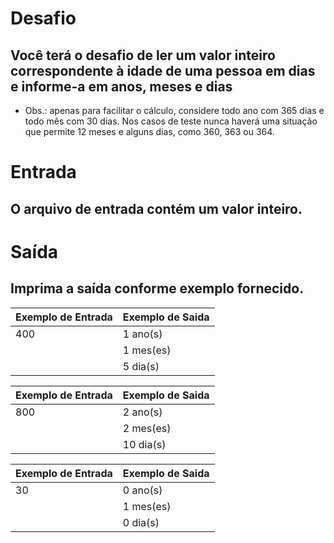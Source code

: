 # Desafio
## Você terá o desafio de ler um valor inteiro correspondente à idade de uma pessoa em dias e informe-a em anos, meses e dias

- Obs.: apenas para facilitar o cálculo, considere todo ano com 365 dias e todo mês com 30 dias. Nos casos de teste nunca haverá uma situação que permite 12 meses e alguns dias, como 360, 363 ou 364. 

# Entrada
## O arquivo de entrada contém um valor inteiro.

# Saída
## Imprima a saída conforme exemplo fornecido.

| Exemplo de Entrada  | Exemplo de Saida |
| ------------------- | ---------------- |
| 400                 | 1 ano(s)         |
|                     | 1 mes(es)        |
|                     | 5 dia(s)         |

| Exemplo de Entrada  | Exemplo de Saida |
| ------------------- | ---------------- |
| 800                 | 2 ano(s)         |
|                     | 2 mes(es)        |
|                     | 10 dia(s)        |  
 
 
| Exemplo de Entrada  | Exemplo de Saida |
| ------------------- | ---------------- |
| 30                  | 0 ano(s)         |
|                     | 1 mes(es)        |
|                     | 0 dia(s)         |  

